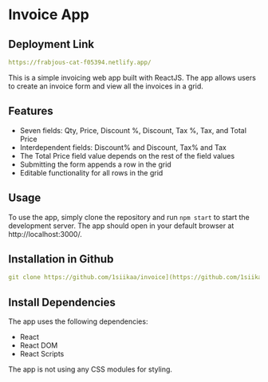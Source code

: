 
# Invoice App

## Deployment Link 
```yml
https://frabjous-cat-f05394.netlify.app/
```
This is a simple invoicing web app built with ReactJS. The app allows users to create an invoice form and view all the invoices in a grid.

## Features

- Seven fields: Qty, Price, Discount %, Discount, Tax %, Tax, and Total Price
- Interdependent fields: Discount% and Discount, Tax% and Tax
- The Total Price field value depends on the rest of the field values
- Submitting the form appends a row in the grid
- Editable functionality for all rows in the grid

## Usage

To use the app, simply clone the repository and run `npm start` to start the development server. The app should open in your default browser at http://localhost:3000/.

## Installation in Github
```yml
git clone https://github.com/1siikaa/invoice](https://github.com/1siikaa/invoiceGenerator
```

## Install Dependencies

The app uses the following dependencies:

- React
- React DOM
- React Scripts


The app is not using any CSS modules for styling. 
